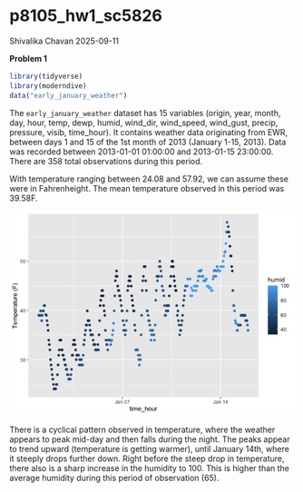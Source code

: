 p8105_hw1_sc5826
================
Shivalika Chavan
2025-09-11

**Problem 1**

``` r
library(tidyverse)
library(moderndive)
data("early_january_weather")
```

The `early_january_weather` dataset has 15 variables (origin, year,
month, day, hour, temp, dewp, humid, wind_dir, wind_speed, wind_gust,
precip, pressure, visib, time_hour). It contains weather data
originating from EWR, between days 1 and 15 of the 1st month of 2013
(January 1-15, 2013). Data was recorded between 2013-01-01 01:00:00 and
2013-01-15 23:00:00. There are 358 total observations during this
period.

With temperature ranging between 24.08 and 57.92, we can assume these
were in Fahrenheight. The mean temperature observed in this period was
39.58F.

![](p8105_hw1_sc5826_files/figure-gfm/unnamed-chunk-2-1.png)<!-- -->

There is a cyclical pattern observed in temperature, where the weather
appears to peak mid-day and then falls during the night. The peaks
appear to trend upward (temperature is getting warmer), until January
14th, where it steeply drops further down. Right before the steep drop
in temperature, there also is a sharp increase in the humidity to 100.
This is higher than the average humidity during this period of
observation (65).
